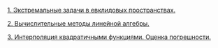 [1. Экстремальные задачи в евклидовых пространствах.](../6.%20Экстремальные%20задачи%20в%20евклидовых%20пространствах.md)

[2. Вычислительные методы линейной алгебры.](../25.%20Вычислительные%20методы%20линейной%20алгебры.md)

[3. Интерполяция квадратичными функциями. Оценка погрешности.](../Интерполяция%20квадратичными%20функциями.%20Оценка%20погрешности.md)

